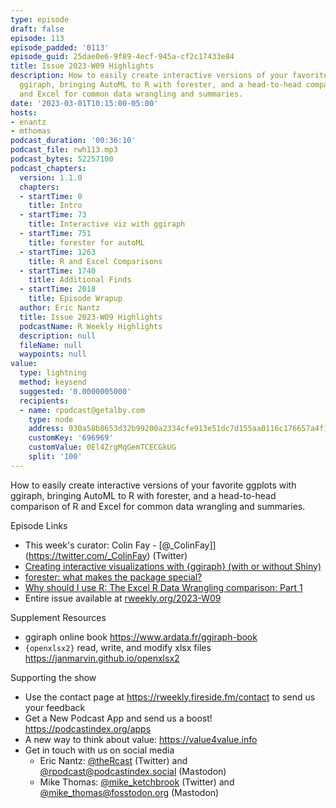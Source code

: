```yaml
---
type: episode
draft: false
episode: 113
episode_padded: '0113'
episode_guid: 25dae0e6-9f89-4ecf-945a-cf2c17433e84
title: Issue 2023-W09 Highlights
description: How to easily create interactive versions of your favorite ggplots with
  ggiraph, bringing AutoML to R with forester, and a head-to-head comparison of R
  and Excel for common data wrangling and summaries.
date: '2023-03-01T10:15:00-05:00'
hosts:
- enantz
- mthomas
podcast_duration: '00:36:10'
podcast_file: rwh113.mp3
podcast_bytes: 52257100
podcast_chapters:
  version: 1.1.0
  chapters:
  - startTime: 0
    title: Intro
  - startTime: 73
    title: Interactive viz with ggiraph
  - startTime: 751
    title: forester for autoML
  - startTime: 1263
    title: R and Excel Comparisons
  - startTime: 1740
    title: Additional Finds
  - startTime: 2018
    title: Episode Wrapup
  author: Eric Nantz
  title: Issue 2023-W09 Highlights
  podcastName: R Weekly Highlights
  description: null
  fileName: null
  waypoints: null
value:
  type: lightning
  method: keysend
  suggested: '0.0000005000'
  recipients:
  - name: rpodcast@getalby.com
    type: node
    address: 030a58b8653d32b99200a2334cfe913e51dc7d155aa0116c176657a4f1722677a3
    customKey: '696969'
    customValue: 0El4ZrgMqGemTCECGkUG
    split: '100'
---
```

How to easily create interactive versions of your favorite ggplots with ggiraph, bringing AutoML to R with forester, and a head-to-head comparison of R and Excel for common data wrangling and summaries.

Episode Links

-   This week's curator: Colin Fay - \[@\_ColinFay\]\](<a href="https://twitter.com/_ColinFay" rel="nofollow">https://twitter.com/_ColinFay</a>) (Twitter)
-   <a href="https://albert-rapp.de/posts/ggplot2-tips/17_ggiraph/17_ggiraph.html" rel="nofollow">Creating interactive visualizations with {ggiraph} (with or without Shiny)</a>
-   <a href="https://medium.com/responsibleml/forester-what-makes-the-package-special-9ece9b8a64d" rel="nofollow">forester: what makes the package special?</a>
-   <a href="https://www.jumpingrivers.com/blog/why-r-part-1/" rel="nofollow">Why should I use R: The Excel R Data Wrangling comparison: Part 1</a>
-   Entire issue available at <a href="https://rweekly.org/2023-W09.html" rel="nofollow">rweekly.org/2023-W09</a>

Supplement Resources

-   ggiraph online book <a href="https://www.ardata.fr/ggiraph-book" rel="nofollow">https://www.ardata.fr/ggiraph-book</a>
-   `{openxlsx2}` read, write, and modify xlsx files <a href="https://janmarvin.github.io/openxlsx2" rel="nofollow">https://janmarvin.github.io/openxlsx2</a>

Supporting the show

-   Use the contact page at <a href="https://rweekly.fireside.fm/contact" rel="nofollow">https://rweekly.fireside.fm/contact</a> to send us your feedback
-   Get a New Podcast App and send us a boost! <a href="https://podcastindex.org/apps" rel="nofollow">https://podcastindex.org/apps</a>
-   A new way to think about value: <a href="https://value4value.info" rel="nofollow">https://value4value.info</a>
-   Get in touch with us on social media
    -   Eric Nantz: <a href="https://twitter.com/theRcast" rel="nofollow">@theRcast</a> (Twitter) and <a href="https://podcastindex.social/@rpodcast" rel="nofollow">@rpodcast@podcastindex.social</a> (Mastodon)
    -   Mike Thomas: <a href="https://twitter.com/mike_ketchbrook" rel="nofollow">@mike_ketchbrook</a> (Twitter) and <a href="https://fosstodon.org/@mike_thomas" rel="nofollow">@mike_thomas@fosstodon.org</a> (Mastodon)
